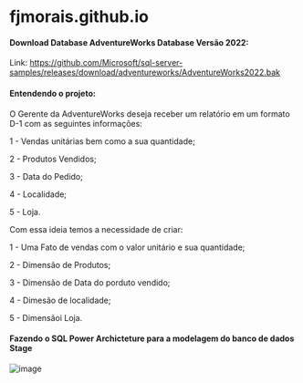 # fjmorais.github.io

#### Download Database AdventureWorks Database Versão 2022:

Link: https://github.com/Microsoft/sql-server-samples/releases/download/adventureworks/AdventureWorks2022.bak

#### Entendendo o projeto:

O Gerente da AdventureWorks deseja receber um relatório em um formato D-1 com as seguintes informações:

1 - Vendas unitárias bem como a sua quantidade;

2 - Produtos Vendidos;

3 - Data do Pedido;

4 - Localidade;

5 - Loja.

Com essa ideia temos a necessidade de criar:

1 - Uma Fato de vendas com o valor unitário e sua quantidade;

2 - Dimensão de Produtos;

3 - Dimensão de Data do porduto vendido;

4 - Dimesão de localidade;

5 - Dimensãoi Loja.


#### Fazendo o SQL Power Archicteture para a modelagem do banco de dados Stage


![image](https://github.com/fjmorais/fjmorais.github.io/assets/40808066/b7b3e17f-f255-4c94-8efa-8b03f211e147)




